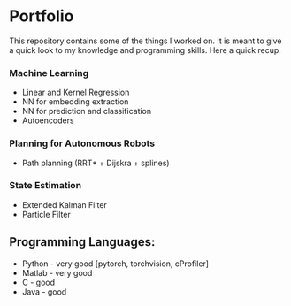 # Portfolio

This repository contains some of the things I worked on. It is meant to give a quick look to my knowledge and programming skills.
Here a quick recup.

### Machine Learning
- Linear and Kernel Regression
- NN for embedding extraction
- NN for prediction and classification
- Autoencoders

### Planning for Autonomous Robots
- Path planning (RRT* + Dijskra + splines)

### State Estimation
- Extended Kalman Filter
- Particle Filter

## Programming Languages:
- Python - very good [pytorch, torchvision, cProfiler]
- Matlab - very good
- C - good
- Java - good

